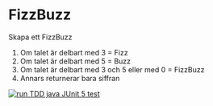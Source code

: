 # FizzBuzz
Skapa ett FizzBuzz
1. Om talet är delbart med 3 = Fizz
2. Om talet är delbart med 5 = Buzz
3. Om talet är delbart med 3 och 5 eller med 0 = FizzBuzz
4. Annars returnerar bara siffran

[![run TDD java JUnit 5 test](https://github.com/Juliosc1/FizzBuzz/actions/workflows/maven.yml/badge.svg)](https://github.com/Juliosc1/FizzBuzz/actions/workflows/maven.yml)

